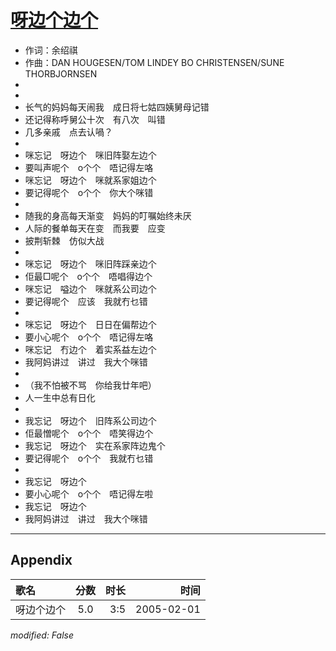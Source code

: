 # [呀边个边个](https://music.163.com/song?id=66374)

* 作词：余绍祺
* 作曲：DAN HOUGESEN/TOM LINDEY BO CHRISTENSEN/SUNE THORBJORNSEN
*
*
* 长气的妈妈每天闹我　成日将七姑四姨舅母记错
* 还记得称呼舅公十次　有八次　叫错
* 几多亲戚　点去认喎？
* 
* 咪忘记　呀边个　咪旧阵娶左边个
* 要叫声呢个　o个个　唔记得左咯
* 咪忘记　呀边个　咪就系家姐边个
* 要记得呢个　o个个　你大个咪错
* 
* 随我的身高每天渐变　妈妈的叮嘱始终未厌
* 人际的餐单每天在变　而我要　应变
* 披荆斩棘　仿似大战
* 
* 咪忘记　呀边个　咪旧阵踩亲边个
* 佢最□呢个　o个个　唔唱得边个
* 咪忘记　嗌边个　咪就系公司边个
* 要记得呢个　应该　我就冇乜错
* 
* 咪忘记　呀边个　日日在偏帮边个
* 要小心呢个　o个个　唔记得左咯
* 咪忘记　冇边个　着实系益左边个
* 我阿妈讲过　讲过　我大个咪错
* 
* （我不怕被不骂　你给我廿年吧）
* 人一生中总有日化
* 
* 我忘记　呀边个　旧阵系公司边个
* 佢最憎呢个　o个个　唔笑得边个
* 我忘记　呀边个　实在系家阵边鬼个
* 要记得呢个　o个个　我就冇乜错
* 
* 我忘记　呀边个
* 要小心呢个　o个个　唔记得左啦
* 我忘记　呀边个
* 我阿妈讲过　讲过　我大个咪错


---

## Appendix

|歌名|分数|时长|时间|
|:---|:---:|---:|---:|
|呀边个边个|5.0|3:5|2005-02-01

*modified: False*